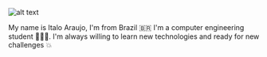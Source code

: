 ![alt text](https://user-images.githubusercontent.com/81595439/115299172-d8a51180-a134-11eb-81bd-b0f070d110a4.png)




My name is Italo Araujo, I'm from Brazil 🇧🇷 I'm a computer engineering student 🧑🏽‍💻.
I'm always willing to learn new technologies and ready for new challenges 💥
